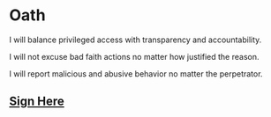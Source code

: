 # Oath

I will balance privileged access with transparency and accountability. 

I will not excuse bad faith actions no matter how justified the reason.

I will report malicious and abusive behavior no matter the perpetrator.

## [Sign Here](https://github.com/foxlightco/lightbringer/edit/master/committers.md)

